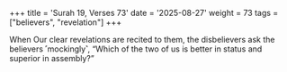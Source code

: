 +++
title = 'Surah 19, Verses 73'
date = '2025-08-27'
weight = 73
tags = ["believers", "revelation"]
+++

When Our clear revelations are recited to them, the disbelievers ask the believers ˹mockingly˺, “Which of the two of us is better in status and superior in assembly?”